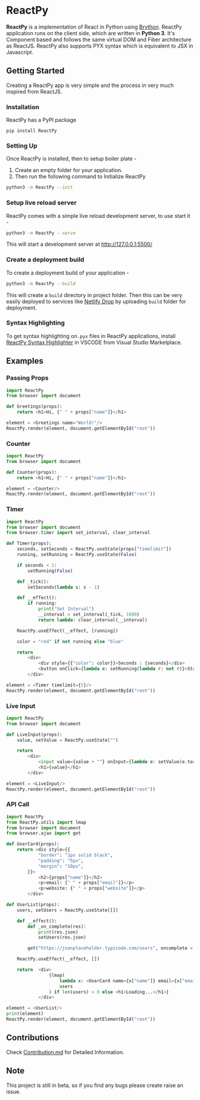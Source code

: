 # ReactPy

**ReactPy** is a implementation of React in Python using [Brython](https://brython.info/). ReactPy application runs on the client side, which are written in **Python 3**. It's Component based and follows the same virtual DOM and Fiber architecture as ReactJS. ReactPy also supports PYX syntax which is equivalent to JSX in Javascript.

## Getting Started

Creating a ReactPy app is very simple and the process in very much inspired from ReactJS.

### Installation

ReactPy has a PyPI package

```
pip install ReactPy
```

### Setting Up

Once ReactPy is installed, then to setup boiler plate -

1. Create an empty folder for your application.
2. Then run the following command to Initialize ReactPy

```sh
python3 -m ReactPy --init
```

### Setup live reload server

ReactPy comes with a simple live reload development server, to use start it -

```sh
python3 -m ReactPy --serve
```

This will start a development server at http://127.0.0.1:5500/

### Create a deployment build

To create a deployment build of your application -

```sh
python3 -m ReactPy --build
```

This will create a `build` directory in project folder. Then this can be very easily deployed to services like [Netlify Drop](https://docs.netlify.com/site-deploys/create-deploys/#drag-and-drop) by uploading `build` folder for deployment.

### Syntax Highlighting
To get syntax highlighting on`.pyx` files in ReactPy applications, install [ReactPy Syntax Highlighter](https://marketplace.visualstudio.com/items?itemName=RudreshVeerkhare.reactpy) in VSCODE from Visual Studio Marketplace.


## Examples

### Passing Props

```python
import ReactPy
from browser import document

def Greetings(props):
	return <h1>Hi, {" " + props["name"]}</h1>

element = <Greetings name="World!"/>
ReactPy.render(element, document.getElementById("root"))
```

### Counter

```python
import ReactPy
from browser import document

def Counter(props):
	return <h1>Hi, {" " + props["name"]}</h1>

element = <Counter/>
ReactPy.render(element, document.getElementById("root"))
```

### Timer

```python
import ReactPy
from browser import document
from browser.timer import set_interval, clear_interval

def Timer(props):
    seconds, setSeconds = ReactPy.useState(props["timelimit"])
    running, setRunning = ReactPy.useState(False)

    if seconds < 1:
        setRunning(False)

    def _tick():
        setSeconds(lambda s: s - 1)

    def __effect():
        if running:
            print("Set Interval")
            __interval = set_interval(_tick, 1000)
            return lambda: clear_interval(__interval)

    ReactPy.useEffect(__effect, [running])

    color = "red" if not running else "blue"

    return
        <div>
            <div style={{"color": color}}>Seconds : {seconds}</div>
            <button onClick={lambda e: setRunning(lambda r: not r)}>Start / Stop</button>
        </div>

element = <Timer timelimit={5}/>
ReactPy.render(element, document.getElementById("root"))
```

### Live Input

```python
import ReactPy
from browser import document

def LiveInput(props):
    value, setValue = ReactPy.useState("")

    return
        <div>
            <input value={value + ""} onInput={lambda e: setValue(e.target.value)}/>
            <h1>{value}</h1>
        </div>

element = <LiveInput/>
ReactPy.render(element, document.getElementById("root"))
```

### API Call

```python
import ReactPy
from ReactPy.utils import lmap
from browser import document
from browser.ajax import get

def UserCard(props):
    return <div style={{
            "border": "1px solid black",
            "padding": "5px",
            "margin": "10px",
        }}>
            <h2>{props["name"]}</h2>
            <p>email: {" " + props["email"]}</p>
            <p>website: {" " + props["website"]}</p>
        </div>

def UserList(props):
    users, setUsers = ReactPy.useState([])

    def __effect():
        def _on_complete(res):
            print(res.json)
            setUsers(res.json)

        get("https://jsonplaceholder.typicode.com/users", oncomplete = _on_complete)

    ReactPy.useEffect(__effect, [])

    return  <div>
                {lmap(
                    lambda x: <UserCard name={x["name"]} email={x["email"]} website={x["website"]}/>,
                    users
                ) if len(users) > 0 else <h1>Loading...</h1>}
            </div>

element = <UserList/>
print(element)
ReactPy.render(element, document.getElementById("root"))
```

## Contributions

Check [Contribution.md]() for Detailed Information.

## Note

This project is still in beta, so if you find any bugs please create raise an issue.
